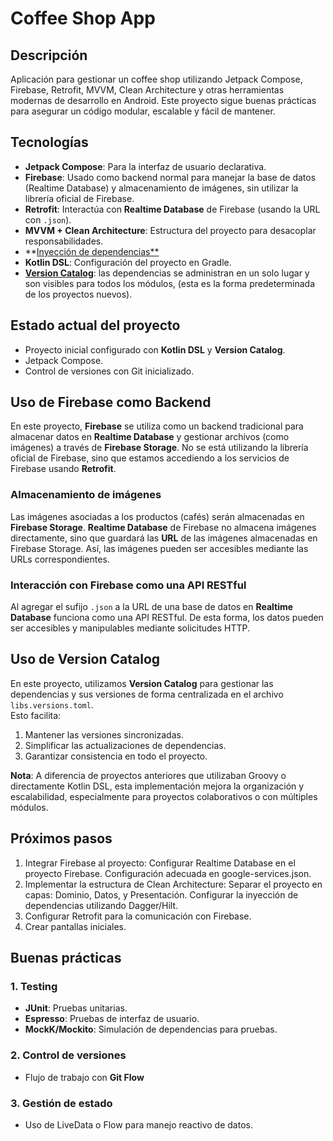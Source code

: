 # Coffee Shop App

## Descripción
Aplicación para gestionar un coffee shop utilizando Jetpack Compose, Firebase, Retrofit, MVVM, Clean Architecture y otras herramientas modernas de desarrollo en Android. Este proyecto sigue buenas prácticas para asegurar un código modular, escalable y fácil de mantener.

## Tecnologías
- **Jetpack Compose**: Para la interfaz de usuario declarativa.
- **Firebase**: Usado como backend normal para manejar la base de datos (Realtime Database) y almacenamiento de imágenes, sin utilizar la librería oficial de Firebase.
- **Retrofit**: Interactúa con **Realtime Database** de Firebase (usando la URL con `.json`).
- **MVVM + Clean Architecture**: Estructura del proyecto para desacoplar responsabilidades.
- **[Inyección de dependencias**](https://dagger.dev/hilt/)
- **Kotlin DSL**: Configuración del proyecto en Gradle.
- [**Version Catalog**](https://developer.android.com/build/migrate-to-catalogs?hl=es-419): las dependencias se administran en un solo lugar y son visibles para todos los módulos, (esta es la forma predeterminada de los proyectos nuevos).
  

## Estado actual del proyecto
- Proyecto inicial configurado con **Kotlin DSL** y **Version Catalog**.
- Jetpack Compose.
- Control de versiones con Git inicializado.

## Uso de Firebase como Backend
En este proyecto, **Firebase** se utiliza como un backend tradicional para almacenar datos en **Realtime Database** y gestionar archivos (como imágenes) a través de **Firebase Storage**. No se está utilizando la librería oficial de Firebase, sino que estamos accediendo a los servicios de Firebase usando **Retrofit**.

### Almacenamiento de imágenes
Las imágenes asociadas a los productos (cafés) serán almacenadas en **Firebase Storage**. **Realtime Database** de Firebase no almacena imágenes directamente, sino que guardará las **URL** de las imágenes almacenadas en Firebase Storage. Así, las imágenes pueden ser accesibles mediante las URLs correspondientes.

### Interacción con Firebase como una API RESTful
Al agregar el sufijo `.json` a la URL de una base de datos en **Realtime Database** funciona como una API RESTful. De esta forma, los datos pueden ser accesibles y manipulables mediante solicitudes HTTP. 

## Uso de Version Catalog
En este proyecto, utilizamos **Version Catalog** para gestionar las dependencias y sus versiones de forma centralizada en el archivo `libs.versions.toml`.  
Esto facilita:
1. Mantener las versiones sincronizadas.
2. Simplificar las actualizaciones de dependencias.
3. Garantizar consistencia en todo el proyecto.

**Nota**: A diferencia de proyectos anteriores que utilizaban Groovy o directamente Kotlin DSL, esta implementación mejora la organización y escalabilidad, especialmente para proyectos colaborativos o con múltiples módulos.

## Próximos pasos
1. Integrar Firebase al proyecto:
   Configurar Realtime Database en el proyecto Firebase.
   Configuración adecuada en google-services.json.
2. Implementar la estructura de Clean Architecture:
   Separar el proyecto en capas: Dominio, Datos, y Presentación.
   Configurar la inyección de dependencias utilizando Dagger/Hilt.
3. Configurar Retrofit para la comunicación con Firebase.
4. Crear pantallas iniciales.

## Buenas prácticas
### 1. Testing
- **JUnit**: Pruebas unitarias.
- **Espresso**: Pruebas de interfaz de usuario.
- **MockK/Mockito**: Simulación de dependencias para pruebas.

### 2. Control de versiones
- Flujo de trabajo con **Git Flow**

### 3. Gestión de estado
- Uso de LiveData o Flow para manejo reactivo de datos.

